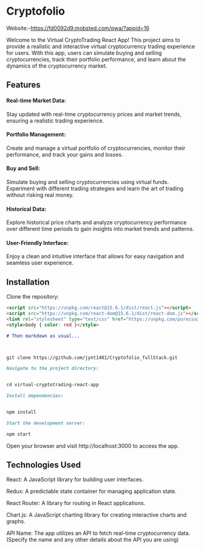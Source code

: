 # Cryptofolio

Website:-https://fd0092d9.mobsted.com/pwa/?appid=16


Welcome to the Virtual CryptoTrading React App! This project aims to provide a realistic and interactive virtual cryptocurrency trading experience for users. With this app, users can simulate buying and selling cryptocurrencies, track their portfolio performance, and learn about the dynamics of the cryptocurrency market.

## Features
#### Real-time Market Data: 
Stay updated with real-time cryptocurrency prices and market trends, ensuring a realistic trading experience.

#### Portfolio Management: 
Create and manage a virtual portfolio of cryptocurrencies, monitor their performance, and track your gains and losses.

#### Buy and Sell: 
Simulate buying and selling cryptocurrencies using virtual funds. Experiment with different trading strategies and learn the art of trading without risking real money.

#### Historical Data: 
Explore historical price charts and analyze cryptocurrency performance over different time periods to gain insights into market trends and patterns.

#### User-Friendly Interface: 
Enjoy a clean and intuitive interface that allows for easy navigation and seamless user experience.

## Installation
Clone the repository:
```markdown
<script src="https://unpkg.com/react@15.6.1/dist/react.js"></script>
<script src="https://unpkg.com/react-dom@15.6.1/dist/react-dom.js"></script>
<link rel="stylesheet" type="text/css" href="https://unpkg.com/purecss@1.0.0/build/pure-min.css"/>
<style>body { color: red }</style>

# Then markdown as usual...
```

```markdown


git clone https://github.com/jynt1401/Cryptofolio_fullStack.git
```
```markdown
Navigate to the project directory:


cd virtual-cryptotrading-react-app
```
```markdown
Install dependencies:


npm install
```
```markdown
Start the development server:

npm start
```
Open your browser and visit http://localhost:3000 to access the app.

## Technologies Used
React: A JavaScript library for building user interfaces.

Redux: A predictable state container for managing application state.

React Router: A library for routing in React applications.

Chart.js: A JavaScript charting library for creating interactive charts and graphs.

API Name: The app utilizes an API to fetch real-time cryptocurrency data. (Specify the name and any other details about the API you are using)
